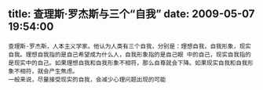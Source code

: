 title: 查理斯·罗杰斯与三个“自我”
date: 2009-05-07 19:54:00
---

    查理斯·罗杰斯，人本主义学家。他认为人类有三个自我，分别是：理想自我，自我形象，现实自我。理想自我指的是自己希望成为什么人，自我形象指的是自己眼 中的自己，现实自我指的是现实中的自己。如果理想自我和自我形象不相符，那么自尊就会下降。如果现实自我和自我形象不相符，就会产生焦虑。
    一般来说，尽量接受现实的自我，会减少心理问题出现的可能